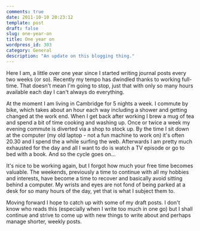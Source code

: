 ```yaml
---
comments: true
date: 2011-10-10 20:23:12
template: post
draft: false
slug: one-year-on
title: One year on
wordpress_id: 303
category: General
description: "An update on this blogging thing."
---
```


Here I am, a little over one year since I started writing journal posts every two weeks (or so). Recently my tempo has dwindled thanks to working full-time. That doesn't mean I'm going to stop, just that with only so many hours available each day I can't always do everything.



At the moment I am living in Cambridge for 5 nights a week. I commute by bike, which takes about an hour each way including a shower and getting changed at the work end. When I get back after working I brew a mug of tea and spend a bit of time cooking and washing up. Once or twice a week my evening commute is diverted via a shop to stock up. By the time I sit down at the computer (my old laptop - not a fun machine to work on) it's often 20.30 and I spend the a while surfing the web. Afterwards I am pretty much exhausted for the day and all I want to do is watch a TV episode or go to bed with a book. And so the cycle goes on...

It's nice to be working again, but I forgot how much your free time becomes valuable. The weekends, previously a time to continue with all my hobbies and interests, have become a time to recover and basically avoid sitting behind a computer. My wrists and eyes are not fond of being parked at a desk for so many hours of the day, yet that is what I subject them to.

Moving forward I hope to catch up with some of my draft posts. I don't know who reads this (especially when I write too much in one go) but I shall continue and strive to come up with new things to write about and perhaps manage shorter, weekly posts.
